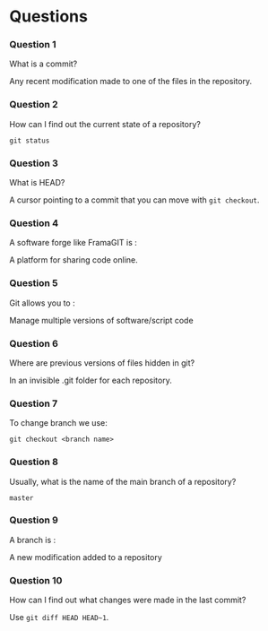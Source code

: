 # Questions

### Question 1

What is a commit?

Any recent modification made to one of the files in the repository.

### Question 2

How can I find out the current state of a repository?

`git status`


### Question 3

What is HEAD?


A cursor pointing to a commit that you can move with `git checkout`.

### Question 4

A software forge like FramaGIT is :

A platform for sharing code online.


### Question 5

Git allows you to :

Manage multiple versions of software/script code

### Question 6

Where are previous versions of files hidden in git?

In an invisible .git folder for each repository.


### Question 7

To change branch we use:

`git checkout <branch name>`

### Question 8

Usually, what is the name of the main branch of a repository?

`master`

### Question 9

A branch is :

A new modification added to a repository

### Question 10

How can I find out what changes were made in the last commit?

Use `git diff HEAD HEAD~1`.

